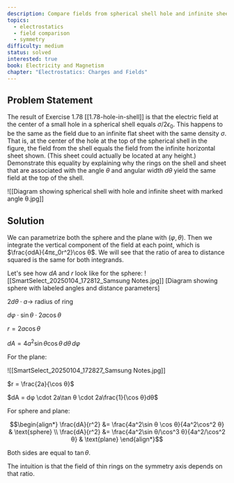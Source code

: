 ```yaml
---
description: Compare fields from spherical shell hole and infinite sheet
topics:
  - electrostatics
  - field comparison
  - symmetry
difficulty: medium
status: solved
interested: true
book: Electricity and Magnetism
chapter: "Electrostatics: Charges and Fields"
---
```


## Problem Statement
The result of Exercise 1.78 [[1.78-hole-in-shell]] is that the electric field at the center of a small hole in a spherical shell equals $\sigma/2\epsilon_0$. This happens to be the same as the field due to an infinite flat sheet with the same density $\sigma$. That is, at the center of the hole at the top of the spherical shell in the figure, the field from the shell equals the field from the infinite horizontal sheet shown. (This sheet could actually be located at any height.) Demonstrate this equality by explaining why the rings on the shell and sheet that are associated with the angle $\theta$ and angular width $d\theta$ yield the same field at the top of the shell.

![[Diagram showing spherical shell with hole and infinite sheet with marked angle θ.jpg]]
## Solution
We can parametrize both the sphere and the plane with $(φ,θ)$. Then we integrate the vertical component of the field at each point, which is $\frac{σdA}{4πε_0r^2}\cos θ$. We will see that the ratio of area to distance squared is the same for both integrands.

Let's see how $dA$ and $r$ look like for the sphere:
![[SmartSelect_20250104_172812_Samsung Notes.jpg]]
[Diagram showing sphere with labeled angles and distance parameters]

$2dθ \cdot a \rightarrow$ radius of ring

$dφ \cdot \sin θ \cdot 2a\cos θ$

$r = 2a\cos θ$

$dA = 4a^2 \sin θ \cos θ \,dθ \,dφ$

For the plane:

![[SmartSelect_20250104_172827_Samsung Notes.jpg]]

$r = \frac{2a}{\cos θ}$

$dA = dφ \cdot 2a\tan θ \cdot 2a\frac{1}{\cos θ}dθ$

For sphere and plane:

$$\begin{align*}
\frac{dA}{r^2} &= \frac{4a^2\sin θ \cos θ}{4a^2\cos^2 θ} & \text{sphere} \\
\frac{dA}{r^2} &= \frac{4a^2\sin θ/\cos^3 θ}{4a^2/\cos^2 θ} & \text{plane}
\end{align*}$$

Both sides are equal to $\tan θ$. 

The intuition is that the field of thin rings on the symmetry axis depends on that ratio.